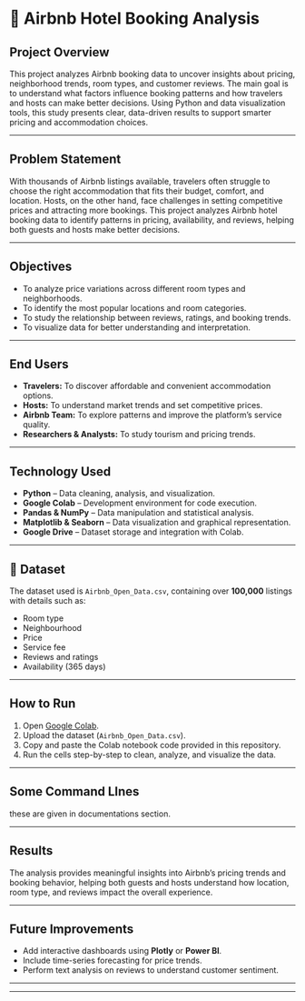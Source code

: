 # 🏨 Airbnb Hotel Booking Analysis

## Project Overview

This project analyzes Airbnb booking data to uncover insights about pricing, neighborhood trends, room types, and customer reviews. The main goal is to understand what factors influence booking patterns and how travelers and hosts can make better decisions. Using Python and data visualization tools, this study presents clear, data-driven results to support smarter pricing and accommodation choices.

---

## Problem Statement

With thousands of Airbnb listings available, travelers often struggle to choose the right accommodation that fits their budget, comfort, and location. Hosts, on the other hand, face challenges in setting competitive prices and attracting more bookings. This project analyzes Airbnb hotel booking data to identify patterns in pricing, availability, and reviews, helping both guests and hosts make better decisions.

---

## Objectives

* To analyze price variations across different room types and neighborhoods.
* To identify the most popular locations and room categories.
* To study the relationship between reviews, ratings, and booking trends.
* To visualize data for better understanding and interpretation.

---

## End Users

* **Travelers:** To discover affordable and convenient accommodation options.
* **Hosts:** To understand market trends and set competitive prices.
* **Airbnb Team:** To explore patterns and improve the platform’s service quality.
* **Researchers & Analysts:** To study tourism and pricing trends.

---

## Technology Used

* **Python** – Data cleaning, analysis, and visualization.
* **Google Colab** – Development environment for code execution.
* **Pandas & NumPy** – Data manipulation and statistical analysis.
* **Matplotlib & Seaborn** – Data visualization and graphical representation.
* **Google Drive** – Dataset storage and integration with Colab.

---


## 📁 Dataset

The dataset used is `Airbnb_Open_Data.csv`, containing over **100,000** listings with details such as:

* Room type
* Neighbourhood
* Price
* Service fee
* Reviews and ratings
* Availability (365 days)

---

## How to Run

1. Open [Google Colab](https://colab.research.google.com/).
2. Upload the dataset (`Airbnb_Open_Data.csv`).
3. Copy and paste the Colab notebook code provided in this repository.
4. Run the cells step-by-step to clean, analyze, and visualize the data.

---
## Some Command LInes

these are given in documentations section.

---

## Results

The analysis provides meaningful insights into Airbnb’s pricing trends and booking behavior, helping both guests and hosts understand how location, room type, and reviews impact the overall experience.

---

## Future Improvements

* Add interactive dashboards using **Plotly** or **Power BI**.
* Include time-series forecasting for price trends.
* Perform text analysis on reviews to understand customer sentiment.

---


---
